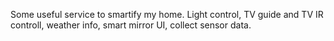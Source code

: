 Some useful service to smartify my home.
Light control, TV guide and TV IR controll, weather info, smart mirror UI, collect sensor data. 
